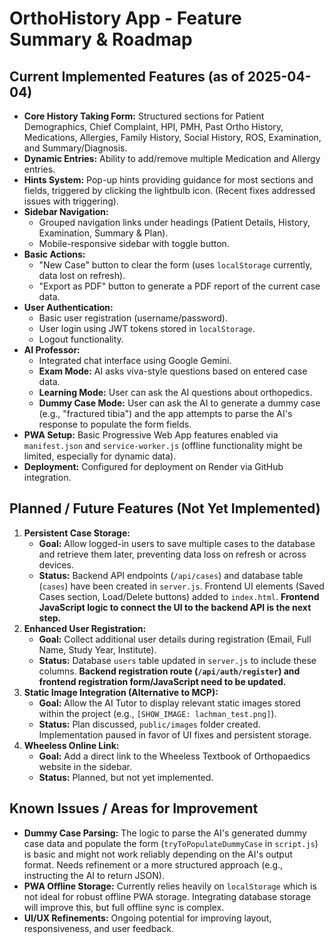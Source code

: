 # OrthoHistory App - Feature Summary & Roadmap

## Current Implemented Features (as of 2025-04-04)

*   **Core History Taking Form:** Structured sections for Patient Demographics, Chief Complaint, HPI, PMH, Past Ortho History, Medications, Allergies, Family History, Social History, ROS, Examination, and Summary/Diagnosis.
*   **Dynamic Entries:** Ability to add/remove multiple Medication and Allergy entries.
*   **Hints System:** Pop-up hints providing guidance for most sections and fields, triggered by clicking the lightbulb icon. (Recent fixes addressed issues with triggering).
*   **Sidebar Navigation:**
    *   Grouped navigation links under headings (Patient Details, History, Examination, Summary & Plan).
    *   Mobile-responsive sidebar with toggle button.
*   **Basic Actions:**
    *   "New Case" button to clear the form (uses `localStorage` currently, data lost on refresh).
    *   "Export as PDF" button to generate a PDF report of the current case data.
*   **User Authentication:**
    *   Basic user registration (username/password).
    *   User login using JWT tokens stored in `localStorage`.
    *   Logout functionality.
*   **AI Professor:**
    *   Integrated chat interface using Google Gemini.
    *   **Exam Mode:** AI asks viva-style questions based on entered case data.
    *   **Learning Mode:** User can ask the AI questions about orthopedics.
    *   **Dummy Case Mode:** User can ask the AI to generate a dummy case (e.g., "fractured tibia") and the app attempts to parse the AI's response to populate the form fields.
*   **PWA Setup:** Basic Progressive Web App features enabled via `manifest.json` and `service-worker.js` (offline functionality might be limited, especially for dynamic data).
*   **Deployment:** Configured for deployment on Render via GitHub integration.

## Planned / Future Features (Not Yet Implemented)

1.  **Persistent Case Storage:**
    *   **Goal:** Allow logged-in users to save multiple cases to the database and retrieve them later, preventing data loss on refresh or across devices.
    *   **Status:** Backend API endpoints (`/api/cases`) and database table (`cases`) have been created in `server.js`. Frontend UI elements (Saved Cases section, Load/Delete buttons) added to `index.html`. **Frontend JavaScript logic to connect the UI to the backend API is the next step.**
2.  **Enhanced User Registration:**
    *   **Goal:** Collect additional user details during registration (Email, Full Name, Study Year, Institute).
    *   **Status:** Database `users` table updated in `server.js` to include these columns. **Backend registration route (`/api/auth/register`) and frontend registration form/JavaScript need to be updated.**
3.  **Static Image Integration (Alternative to MCP):**
    *   **Goal:** Allow the AI Tutor to display relevant static images stored within the project (e.g., `[SHOW_IMAGE: lachman_test.png]`).
    *   **Status:** Plan discussed, `public/images` folder created. Implementation paused in favor of UI fixes and persistent storage.
4.  **Wheeless Online Link:**
    *   **Goal:** Add a direct link to the Wheeless Textbook of Orthopaedics website in the sidebar.
    *   **Status:** Planned, but not yet implemented.

## Known Issues / Areas for Improvement

*   **Dummy Case Parsing:** The logic to parse the AI's generated dummy case data and populate the form (`tryToPopulateDummyCase` in `script.js`) is basic and might not work reliably depending on the AI's output format. Needs refinement or a more structured approach (e.g., instructing the AI to return JSON).
*   **PWA Offline Storage:** Currently relies heavily on `localStorage` which is not ideal for robust offline PWA storage. Integrating database storage will improve this, but full offline sync is complex.
*   **UI/UX Refinements:** Ongoing potential for improving layout, responsiveness, and user feedback.
